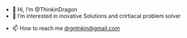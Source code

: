 - 👋 Hi, I’m @ThinkinDragon
- 👀 I’m interested in inovative Solutions and crirtiacal problem solver 
<!---
- 🌱 I’m currently learning ...
- 💞️ I’m looking to collaborate on ...
--->
- 📫 How to reach me drgntnkin@gmail.com

<!---
ThinkinDragon/ThinkinDragon is a ✨ special ✨ repository because its `README.md` (this file) appears on your GitHub profile.
You can click the Preview link to take a look at your changes.
--->
